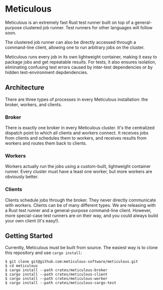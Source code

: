 # Meticulous

Meticulous is an extremely fast Rust test runner built on top of a
general-purpose clustered job runner. Test runners for other languages will
follow soon.

The clustered job runner can also be directly accessed through a command-line
client, allowing one to run arbitrary jobs on the cluster.

Meticulous runs every job in its own lightweight container, making it easy to
package jobs and get repeatable results. For tests, it also ensures isolation,
eliminating confusing test errors caused by inter-test dependencies or by
hidden test-environment depdendencies.

## Architecture

There are three types of processes in every Meticulous installation: the broker, workers,
and clients.

### Broker

There is exactly one broker in every Meticulous cluster. It's the centralized
dispatch point to which all clients and workers connect. It receives jobs from
clients and schedules them to workers, and receives results from workers and
routes them back to clients.

### Workers

Workers actually run the jobs using a custom-built, lightweight container
runner. Every cluster must have a least one worker, but more workers are
obviously better.

### Clients

Clients schedule jobs through the broker. They never directly communicate
with workers. Clients can be of many different types. We are releasing with a
Rust test runner and a general-purpose command-line client. However, more
special-case test runners are on their way, and you could always build your own
client (it's easy!).

## Getting Started

Currently, Meticulous must be built from source. The easiest way is to clone
this repository and use `cargo install`:

```console
$ git clone git@github.com:meticulous-software/meticulous.git
$ cd meticulous
$ cargo install --path crates/meticulous-broker
$ cargo install --path crates/meticulous-client
$ cargo install --path crates/meticulous-worker
$ cargo install --path crates/meticulous-cargo-test
```
